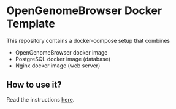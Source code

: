 # OpenGenomeBrowser Docker Template

This repository contains a docker-compose setup that combines

- OpenGenomeBrowser docker image
- PostgreSQL docker image (database)
- Nginx docker image (web server)

## How to use it?

Read the instructions [here](https://opengenomebrowser.github.io/opengenomebrowser/installation.html).
